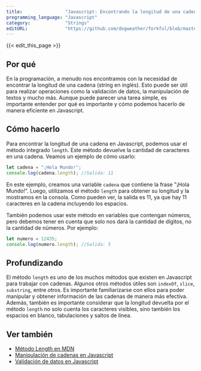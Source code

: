 ```yaml
---
title:                "Javascript: Encontrando la longitud de una cadena"
programming_language: "Javascript"
category:             "Strings"
editURL:              "https://github.com/dogweather/forkful/blob/master/content/es/javascript/finding-the-length-of-a-string.md"
---
```


{{< edit_this_page >}}

## Por qué

En la programación, a menudo nos encontramos con la necesidad de encontrar la longitud de una cadena (string en inglés). Esto puede ser útil para realizar operaciones como la validación de datos, la manipulación de textos y mucho más. Aunque puede parecer una tarea simple, es importante entender por qué es importante y cómo podemos hacerlo de manera eficiente en Javascript.

## Cómo hacerlo

Para encontrar la longitud de una cadena en Javascript, podemos usar el método integrado `length`. Este método devuelve la cantidad de caracteres en una cadena. Veamos un ejemplo de cómo usarlo:

```Javascript
let cadena = "¡Hola Mundo!";
console.log(cadena.length); //Salida: 11
```

En este ejemplo, creamos una variable `cadena` que contiene la frase "¡Hola Mundo!". Luego, utilizamos el método `length` para obtener su longitud y la mostramos en la consola. Como pueden ver, la salida es 11, ya que hay 11 caracteres en la cadena incluyendo los espacios.

También podemos usar este método en variables que contengan números, pero debemos tener en cuenta que solo nos dará la cantidad de dígitos, no la cantidad de números. Por ejemplo:

```Javascript
let numero = 12435;
console.log(numero.length); //Salida: 5
```

## Profundizando

El método `length` es uno de los muchos métodos que existen en Javascript para trabajar con cadenas. Algunos otros métodos útiles son `indexOf`, `slice`, `substring`, entre otros. Es importante familiarizarse con ellos para poder manipular y obtener información de las cadenas de manera más efectiva. Además, también es importante considerar que la longitud devuelta por el método `length` no solo cuenta los caracteres visibles, sino también los espacios en blanco, tabulaciones y saltos de línea.

## Ver también

- [Método Length en MDN](https://developer.mozilla.org/es/docs/Web/JavaScript/Reference/Global_Objects/String/length)
- [Manipulación de cadenas en Javascript](https://www.w3schools.com/js/js_string_methods.asp)
- [Validación de datos en Javascript](https://www.geeksforgeeks.org/javascript-data-validation/)